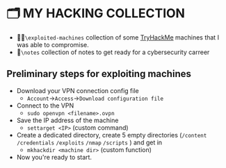 # 🗂️ MY HACKING COLLECTION 
- 🧑‍💻`\exploited-machines` collection of some [TryHackMe](https://tryhackme.com/) machines that I was able to compromise.
- 📖`\notes` collection of notes to get ready for a cybersecurity carreer


## Preliminary steps for exploiting machines

- Download your VPN connection config file 
  - `Account`->`Access`->`Download configuration file`
- Connect to the VPN
  - `sudo openvpn <filename>.ovpn`
- Save the IP address of the machine
  - `settarget <IP>` (custom command)
- Create a dedicated directory, create 5 empty directories (`/content` `/credentials` `/exploits` `/nmap` `/scripts` ) and get in
  - `mkhackdir <machine dir>` (custom function)
- Now you're ready to start.
